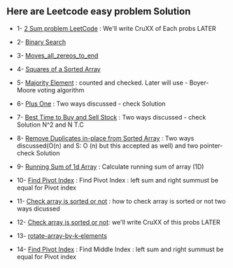 
## Here are Leetcode easy problem Solution

- 1- [2 Sum problem LeetCode](/LeetCode/Easy/1_Array/1_two_sum.py) : We'll write CruXX of Each probs LATER 

- 2- [Binary Search](/LeetCode/Easy/1_Array/2_binary_search.py)

- 3- [Moves_all_zereos_to_end](/LeetCode/Easy/1_Array/3_moves_all_zereos_to_end.py)

- 4- [Squares of a Sorted Array](/LeetCode/Easy/1_Array/4_Squares_of_a_Sorted_Array.py)

- 5- [Majority Element](/LeetCode/Easy/1_Array/5_majority_element.py) : counted and checked. Later will use - Boyer-Moore voting algorithm

- 6- [Plus One](/LeetCode/Easy/1_Array/6_Plus_one.py) : Two ways discussed - check Solution

- 7- [Best Time to Buy and Sell Stock](/LeetCode/Easy/1_Array/7_buy_and_sell_stock.py) : Two ways discussed - check Solution N^2 and N T.C

- 8- [Remove Duplicates in-place from Sorted Array](/LeetCode/Easy/1_Array/8_RmvDuplicates-in-placefrmSortedArr.py) : Two ways discussed(O(n) and S: O (n) but this accepted as well) and two pointer- check Solution

- 9- [Running Sum of 1d Array](/LeetCode/Easy/9_runningSumArray.py) : Calculate running sum of array (1D)

- 10- [Find Pivot Index](/LeetCode/Easy/1_Array/10_findPivotIndex.py) : Find Pivot Index : left sum and right summust be equal for Pivot index

- 11- [Check array is sorted or not](/LeetCode/Easy/1_Array/11_checkArrSortedOrNot.py) : how to check array is sorted or not two ways dicussed

- 12- [Check array is sorted or not](/LeetCode/Easy/1_Array/12_leftRotateArrByOnePlace.py): we'll write CruXX of this probs LATER

- 13- [rotate-array-by-k-elements](/LeetCode/Easy/1_Array/13_leftRotateArrByDPlaces.py)

- 14- [Find Pivot Index](/LeetCode/Easy/1_Array//14_findPivotIndex.py) : Find Middle Index : left sum and right summust be equal for Pivot index
